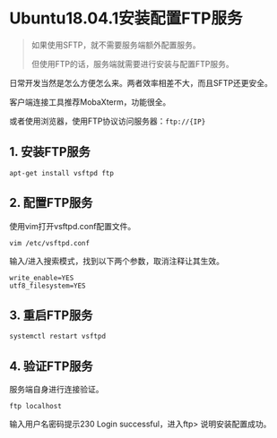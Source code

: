 # Ubuntu18.04.1安装配置FTP服务

> 如果使用SFTP，就不需要服务端额外配置服务。
>
> 但使用FTP的话，服务端就需要进行安装与配置FTP服务。

日常开发当然是怎么方便怎么来。两者效率相差不大，而且SFTP还更安全。

客户端连接工具推荐MobaXterm，功能很全。

或者使用浏览器，使用FTP协议访问服务器：`ftp://{IP}`

## 1. 安装FTP服务

```
apt-get install vsftpd ftp
```

## 2. 配置FTP服务

使用vim打开vsftpd.conf配置文件。

```
vim /etc/vsftpd.conf
```

输入/进入搜索模式，找到以下两个参数，取消注释让其生效。

```
write_enable=YES
utf8_filesystem=YES
```

## 3. 重启FTP服务

```
systemctl restart vsftpd
```

## 4. 验证FTP服务

服务端自身进行连接验证。

```
ftp localhost
```

输入用户名密码提示230 Login successful，进入ftp> 说明安装配置成功。